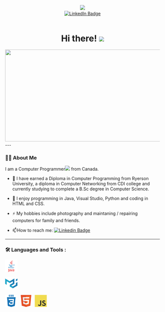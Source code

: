 <div id="header" align="center">
   <img src="https://media.giphy.com/media/MC6eSuC3yypCU/giphy.gif" width="100"/>
  
  </div>
<div id="badges" align= "center">
  <a href="https://ca.linkedin.com/in/hoomanvahdat">
    <img src="https://img.shields.io/badge/LinkedIn----blue?style=for-the-badge&logo=linkedin&logoColor=white" alt="LinkedIn Badge"/>
</a>
   </div>
  <div id= "rest" align="center">
   
   
   
<img src= "https://komarev.com/ghpvc/?username=hoomanxo&style=flat-square&color=blue" alt=""/>
                                                                                                       
<h1>
Hi there!
<img                                                                                                 src="https://media.giphy.com/media/hvRJCLFzcasrR4ia7z/giphy.gif" width="30px"/>
</h1>
</div>
<div align="center">
  <img src="https://media.giphy.com/media/dWesBcTLavkZuG35MI/giphy.gif" width="600" height="300"/>
</div>
---

### :man_technologist: About Me
I am a Computer Programmer<img src="https://media.giphy.com/media/WUlplcMpOCEmTGBtBW/giphy.gif" width="30"> from Canada.

- :telescope: I have earned a Diploma in Computer Programming from Ryerson University, a diploma in Computer Networking from CDI college and currently studying to complete a B.Sc degree in Computer Science.
- :seedling: I enjoy programming in Java, Visual Studio, Python and coding in HTML and CSS.

- :zap: My hobbies include photography and maintaning / repairing computers for family and friends.

- :mailbox:How to reach me: [![Linkedin Badge](https://img.shields.io/badge/-kakbar-blue?style=flat&logo=Linkedin&logoColor=white)](https://ca.linkedin.com/in/hoomanvahdat)
---
### :hammer_and_wrench: Languages and Tools :

<div>
  <img src="https://github.com/devicons/devicon/blob/master/icons/java/java-original-wordmark.svg" title="Java" alt="Java" width="40" height="40"/>&nbsp;
  
  
  <img src="https://github.com/devicons/devicon/blob/master/icons/materialui/materialui-original.svg" title="Material UI" alt="Material UI" width="40" height="40"/>&nbsp;
  
  
  <img src="https://github.com/devicons/devicon/blob/master/icons/css3/css3-plain-wordmark.svg"  title="CSS" alt="CSS" width="40" height="40"/>&nbsp;
  <img src="https://github.com/devicons/devicon/blob/master/icons/html5/html5-original.svg" title="HTML5" alt="HTML5" width="40" height="40"/>&nbsp;
  <img src="https://github.com/devicons/devicon/blob/master/icons/javascript/javascript-original.svg" title="JavaScript" alt="JavaScript" width="40" height="40"/>&nbsp;
